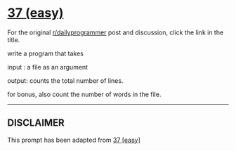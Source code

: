 # [37 (easy)](https://www.reddit.com/r/dailyprogrammer/comments/rzdwq/482012_challenge_37_easy/)

For the original [r/dailyprogrammer](https://www.reddit.com/r/dailyprogrammer/) post and discussion, click the link in the title.

write a program that takes

input :  a file as an argument

output: counts the total number of lines. 

for bonus, also count the number of words in the file. 


----
## **DISCLAIMER**
This prompt has been adapted from [37 [easy]](https://www.reddit.com/r/dailyprogrammer/comments/rzdwq/482012_challenge_37_easy/
)
